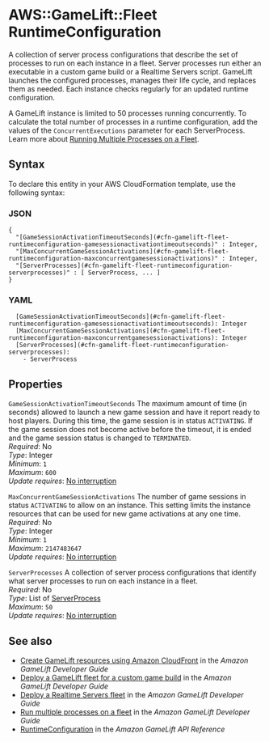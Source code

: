 # AWS::GameLift::Fleet RuntimeConfiguration<a name="aws-properties-gamelift-fleet-runtimeconfiguration"></a>

A collection of server process configurations that describe the set of processes to run on each instance in a fleet\. Server processes run either an executable in a custom game build or a Realtime Servers script\. GameLift launches the configured processes, manages their life cycle, and replaces them as needed\. Each instance checks regularly for an updated runtime configuration\. 

A GameLift instance is limited to 50 processes running concurrently\. To calculate the total number of processes in a runtime configuration, add the values of the `ConcurrentExecutions` parameter for each ServerProcess\. Learn more about [ Running Multiple Processes on a Fleet](https://docs.aws.amazon.com/gamelift/latest/developerguide/fleets-multiprocess.html)\.

## Syntax<a name="aws-properties-gamelift-fleet-runtimeconfiguration-syntax"></a>

To declare this entity in your AWS CloudFormation template, use the following syntax:

### JSON<a name="aws-properties-gamelift-fleet-runtimeconfiguration-syntax.json"></a>

```
{
  "[GameSessionActivationTimeoutSeconds](#cfn-gamelift-fleet-runtimeconfiguration-gamesessionactivationtimeoutseconds)" : Integer,
  "[MaxConcurrentGameSessionActivations](#cfn-gamelift-fleet-runtimeconfiguration-maxconcurrentgamesessionactivations)" : Integer,
  "[ServerProcesses](#cfn-gamelift-fleet-runtimeconfiguration-serverprocesses)" : [ ServerProcess, ... ]
}
```

### YAML<a name="aws-properties-gamelift-fleet-runtimeconfiguration-syntax.yaml"></a>

```
  [GameSessionActivationTimeoutSeconds](#cfn-gamelift-fleet-runtimeconfiguration-gamesessionactivationtimeoutseconds): Integer
  [MaxConcurrentGameSessionActivations](#cfn-gamelift-fleet-runtimeconfiguration-maxconcurrentgamesessionactivations): Integer
  [ServerProcesses](#cfn-gamelift-fleet-runtimeconfiguration-serverprocesses): 
    - ServerProcess
```

## Properties<a name="aws-properties-gamelift-fleet-runtimeconfiguration-properties"></a>

`GameSessionActivationTimeoutSeconds`  <a name="cfn-gamelift-fleet-runtimeconfiguration-gamesessionactivationtimeoutseconds"></a>
The maximum amount of time \(in seconds\) allowed to launch a new game session and have it report ready to host players\. During this time, the game session is in status `ACTIVATING`\. If the game session does not become active before the timeout, it is ended and the game session status is changed to `TERMINATED`\.  
*Required*: No  
*Type*: Integer  
*Minimum*: `1`  
*Maximum*: `600`  
*Update requires*: [No interruption](https://docs.aws.amazon.com/AWSCloudFormation/latest/UserGuide/using-cfn-updating-stacks-update-behaviors.html#update-no-interrupt)

`MaxConcurrentGameSessionActivations`  <a name="cfn-gamelift-fleet-runtimeconfiguration-maxconcurrentgamesessionactivations"></a>
The number of game sessions in status `ACTIVATING` to allow on an instance\. This setting limits the instance resources that can be used for new game activations at any one time\.  
*Required*: No  
*Type*: Integer  
*Minimum*: `1`  
*Maximum*: `2147483647`  
*Update requires*: [No interruption](https://docs.aws.amazon.com/AWSCloudFormation/latest/UserGuide/using-cfn-updating-stacks-update-behaviors.html#update-no-interrupt)

`ServerProcesses`  <a name="cfn-gamelift-fleet-runtimeconfiguration-serverprocesses"></a>
A collection of server process configurations that identify what server processes to run on each instance in a fleet\.  
*Required*: No  
*Type*: List of [ServerProcess](aws-properties-gamelift-fleet-serverprocess.md)  
*Maximum*: `50`  
*Update requires*: [No interruption](https://docs.aws.amazon.com/AWSCloudFormation/latest/UserGuide/using-cfn-updating-stacks-update-behaviors.html#update-no-interrupt)

## See also<a name="aws-properties-gamelift-fleet-runtimeconfiguration--seealso"></a>
+ [ Create GameLift resources using Amazon CloudFront](https://docs.aws.amazon.com/gamelift/latest/developerguide/resources-cloudformation.html) in the *Amazon GameLift Developer Guide*
+  [Deploy a GameLift fleet for a custom game build](https://docs.aws.amazon.com/gamelift/latest/developerguide/fleets-creating.html) in the *Amazon GameLift Developer Guide* 
+  [Deploy a Realtime Servers fleet](https://docs.aws.amazon.com/gamelift/latest/developerguide/realtime-fleets-creating.html) in the *Amazon GameLift Developer Guide* 
+  [Run multiple processes on a fleet](https://docs.aws.amazon.com/gamelift/latest/developerguide/fleets-multiprocess.html) in the *Amazon GameLift Developer Guide* 
+  [RuntimeConfiguration](https://docs.aws.amazon.com/gamelift/latest/apireference/API_RuntimeConfiguration.html) in the *Amazon GameLift API Reference* 

